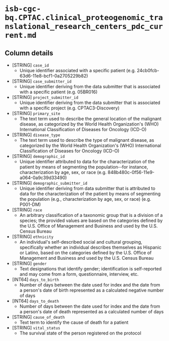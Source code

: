 # `isb-cgc-bq.CPTAC.clinical_proteogenomic_translational_research_centers_pdc_current.md`

## Column details

* [STRING]    `case_id`
  - Unique identifier associated with a specific patient (e.g. 24cb0fcb-63d6-11e8-bcf1-0a2705229b82)
* [STRING]    `case_submitter_id`
  - Unique identifier deriving from the data submitter that is associated with a specific patient (e.g. 05BR016)
* [STRING]    `project_submitter_id`
  - Unique identifier deriving from the data submitter that is associated with a specific project (e.g. CPTAC3-Discovery)
* [STRING]    `primary_site`
  - The text term used to describe the general location of the malignant disease, as categorized by the World Health Organization's (WHO) International Classification of Diseases for Oncology (ICD-O)
* [STRING]    `disease_type`
  - The text term used to describe the type of malignant disease, as categorized by the World Health Organization's (WHO) International Classification of Diseases for Oncology (ICD-O)
* [STRING]    `demographic_id`
  - Unique identifier attributed to data for the characterization of the patient by means of segmenting the population--for instance, characterization by age, sex, or race (e.g. 848b480c-0f56-11e9-a064-0a9c39d33490)
* [STRING]    `demographic_submitter_id`
  - Unique identifier deriving from data submitter that is attributed to data for the characterization of the patient by means of segmenting the population (e.g., characterization by age, sex, or race) (e.g. P001-DM)
* [STRING]    `race`
  - An arbitrary classification of a taxonomic group that is a division of a species; the provided values are based on the categories defined by the U.S. Office of Management and Business and used by the U.S. Census Bureau
* [STRING]    `ethnicity`
  - An individual's self-described social and cultural grouping, specifically whether an individual describes themselves as Hispanic or Latino, based on the categories defined by the U.S. Office of Management and Business and used by the U.S. Census Bureau
* [STRING]    `gender`
  - Text designations that identify gender; identification is self-reported and may come from a form, questionnaire, interview, etc.
* [INT64]    `days_to_birth`
  - Number of days between the date used for index and the date from a person's date of birth represented as a calculated negative number of days
* [INT64]    `days_to_death`
  - Number of days between the date used for index and the date from a person's date of death represented as a calculated number of days
* [STRING]    `cause_of_death`
  - Text term to identify the cause of death for a patient
* [STRING]    `vital_status`
  - The survival state of the person registered on the protocol

